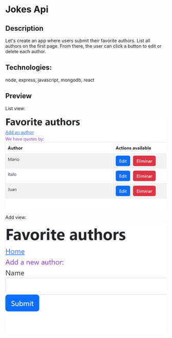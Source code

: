 # Jokes Api

## Description

Let's create an app where users submit their favorite authors. List all authors on the first page. From there, the user can click a button to edit or delete each author. 


## Technologies: 

node, express, javascript, mongodb, react

## Preview

List view:

![alt text](./preview.PNG "Image Title")


Add view:

![alt text](./preview2.PNG "Image Title")